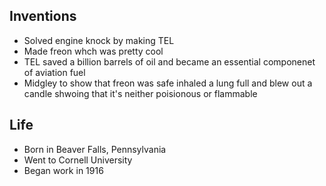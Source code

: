 ## Inventions
- Solved engine knock by making TEL
- Made freon whch was pretty cool
- TEL saved a billion barrels of oil and became an essential componenet of aviation fuel
- Midgley to show that freon was safe inhaled a lung full and blew out a candle shwoing that it's neither poisionous or flammable

## Life
- Born in Beaver Falls, Pennsylvania
- Went to Cornell University
- Began work in 1916
